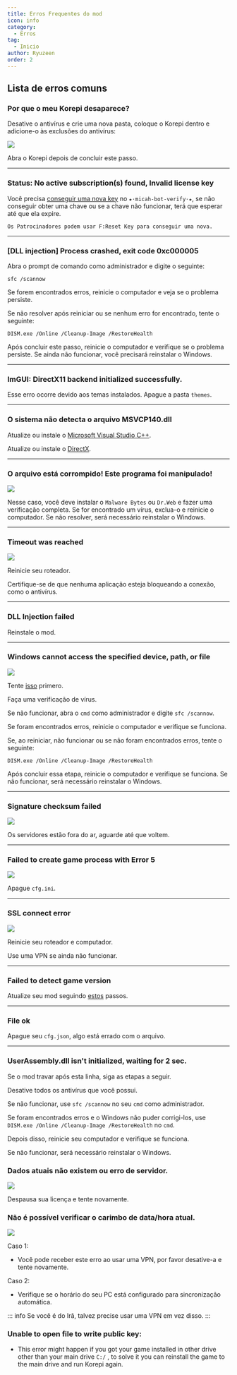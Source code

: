 ```yaml
---
title: Erros Frequentes do mod
icon: info
category:
  - Erros
tag:
  - Inicio
author: Ryuzeen
order: 2
---
```


## Lista de erros comuns

### Por que o meu Korepi desaparece?

Desative o antivírus e crie uma nova pasta, coloque o Korepi dentro e adicione-o às exclusões do antivírus:

![](/assets/images/docs/202312/virus.png)

Abra o Korepi depois de concluir este passo.

---
### Status: No active subscription(s) found, Invalid license key

Você precisa [conseguir uma nova key](../guide/getkey.md) no `⁠★⋅micah-bot-verify⋅★`, se não conseguir obter uma chave ou se a chave não funcionar, terá que esperar até que ela expire.

`Os Patrocinadores podem usar F:Reset Key para conseguir uma nova.`

---
### [DLL injection]  Process crashed, exit code 0xc000005

Abra o prompt de comando como administrador e digite o seguinte:

`sfc /scannow`

Se forem encontrados erros, reinicie o computador e veja se o problema persiste.

Se não resolver após reiniciar ou se nenhum erro for encontrado, tente o seguinte:

`DISM.exe /Online /Cleanup-Image /RestoreHealth`

Após concluir este passo, reinicie o computador e verifique se o problema persiste. Se ainda não funcionar, você precisará reinstalar o Windows.

---
### ImGUI: DirectX11 backend initialized successfully.

Esse erro ocorre devido aos temas instalados. Apague a pasta `themes`.

---
### O sistema não detecta o arquivo MSVCP140.dll

Atualize ou instale o [Microsoft Visual Studio C++](https://learn.microsoft.com/en-us/cpp/windows/latest-supported-vc-redist?view=msvc-170#visual-studio-2015-2017-2019-and-2022).

Atualize ou instale o [DirectX](https://www.microsoft.com/en-us/download/details.aspx?id=35).

---
### O arquivo está corrompido! Este programa foi manipulado!

![](/assets/images/docs/202312/virus2.png)

Nesse caso, você deve instalar o `Malware Bytes` ou `Dr.Web` e fazer uma verificação completa. Se for encontrado um vírus, exclua-o e reinicie o computador. Se não resolver, será necessário reinstalar o Windows.

---
### Timeout was reached

![](/assets/images/docs/202312/error1.png)

Reinicie seu roteador.

Certifique-se de que nenhuma aplicação esteja bloqueando a conexão, como o antivírus.

---
### DLL Injection failed

Reinstale o mod.

---
### Windows cannot access the specified device, path, or file

![](/assets/images/docs/202312/error2.png)

Tente [isso](https://www.minitool.com/es/respaldar-datos/windows-no-tiene-acceso-al-dispositivo-especificado.html) primero.

Faça uma verificação de vírus.

Se não funcionar, abra o `cmd` como administrador e digite `sfc /scannow`.

Se foram encontrados erros, reinicie o computador e verifique se funciona.

Se, ao reiniciar, não funcionar ou se não foram encontrados erros, tente o seguinte:

`DISM.exe /Online /Cleanup-Image /RestoreHealth`

Após concluir essa etapa, reinicie o computador e verifique se funciona. Se não funcionar, será necessário reinstalar o Windows.

---
### Signature checksum failed

![](/assets/images/docs/202312/checksum.png)

Os servidores estão fora do ar, aguarde até que voltem.

---
### Failed to create game process with Error 5

![](/assets/images/docs/202312/error3.png)

Apague `cfg.ini`.

---
### SSL connect error

![](/assets/images/docs/202312/error4.png)

Reinicie seu roteador e computador.

Use uma VPN se ainda não funcionar.

---
### Failed to detect game version

Atualize seu mod seguindo [estos](../start/download.md) passos.

---
### File ok

Apague seu  `cfg.json`, algo está errado com o arquivo.

---
### UserAssembly.dll isn't initialized, waiting for 2 sec.

Se o mod travar após esta linha, siga as etapas a seguir.

Desative todos os antivírus que você possui.

Se não funcionar, use `sfc /scannow` no seu `cmd` como administrador.

Se foram encontrados erros e o Windows não puder corrigi-los, use `DISM.exe /Online /Cleanup-Image /RestoreHealth` no `cmd`.

Depois disso, reinicie seu computador e verifique se funciona.

Se não funcionar, será necessário reinstalar o Windows.

### Dados atuais não existem ou erro de servidor.

![](/assets/images/docs/202312/error.png)

Despausa sua licença e tente novamente.

### Não é possível verificar o carimbo de data/hora atual.

![](/assets/images/docs/202402/timestamp.png)

Caso 1:
- Você pode receber este erro ao usar uma VPN, por favor desative-a e tente novamente.

Caso 2:
- Verifique se o horário do seu PC está configurado para sincronização automática.

::: info Se você é do Irã, talvez precise usar uma VPN em vez disso.
:::

### Unable to open file to write public key:

- This error might happen if you got your game installed in other drive other than your main drive `C:/` , to solve it you can reinstall the game to the main drive and run Korepi again.